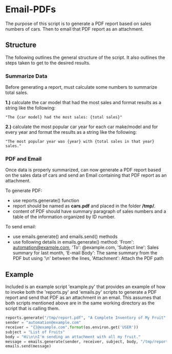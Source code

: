 # **Email-PDFs**
The purpose of this script is to generate a PDF report based on sales numbers of cars. Then to email that PDF report as an attachment.

## **Structure**
The following outlines the general structure of the script. It also outlines the steps taken to get to the desired results.

### **Summarize Data**

Before generating a report, must calculate some numbers to summarize total sales.

**1.)** calculate the car model that had the most sales and format results as a string like the following:
```
"The {car model} had the most sales: {total sales}"
```
**2.)** calculate the most popular car year for each car make/model and for every year and format the results as a string like the following:
```
"The most popular year was {year} with {total sales in that year} sales."
```

### **PDF and Email**
Once data is properly summarized, can now generate a PDF report based on the sales data of cars and send an Email containing that PDF report as an attachment.

To generate PDF:
* use reports.generate() function
* report should be named as **cars.pdf** and placed in the folder **/tmp/**.
* content of PDF should have summary paragraph of sales numbers and a table of the information organized by ID number.

To send email:
* use emails.generate() and emails.send() methods
* use following details in emails.generate() method: 'From': automation@example.com, 'To': <user>@example.com, 'Subject line': Sales summary for last month, 'E-mail Body': The same summary from the PDF but using '\n' between the lines, 'Attachment': Attach the PDF path

## **Example**
Included is an example script 'example.py' that provides an example of how to invoke both the 'reports.py' and 'emails.py' scripts to generate a PDF report and send that PDF as an attachment in an email. This assumes that both scripts mentioned above are in the same working directory as the script that is calling them.
```python
reports.generate("/tmp/report.pdf", "A Complete Inventory of My Fruit", "This is all my fruit.", table_data)
sender = "automation@example.com"
receiver = "{}@example.com".format(os.environ.get('USER'))
subject = "List of Fruits"
body = "Hi\n\nI'm sending an attachment with all my fruit."
message = emails.generate(sender, receiver, subject, body, "/tmp/report.pdf")
emails.send(message)
```
